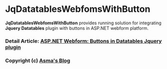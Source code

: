 # JqDatatablesWebfomsWithButton
**JqDatatablesWebfomsWithButton** provides running solution for integrating **Jquery Datatables** plugin with buttons in ASP.NET webform platform.

### Detail Article: [ASP.NET Webform: Buttons in Datatables Jquery plugin](http://bit.ly/2faM8kG)

### Copyright (c) [Asma's Blog](https://www.asmak9.com/)
